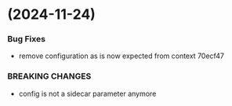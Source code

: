 #  (2024-11-24)


### Bug Fixes

* remove configuration as is now expected from context 70ecf47


### BREAKING CHANGES

* config is not a sidecar parameter anymore



